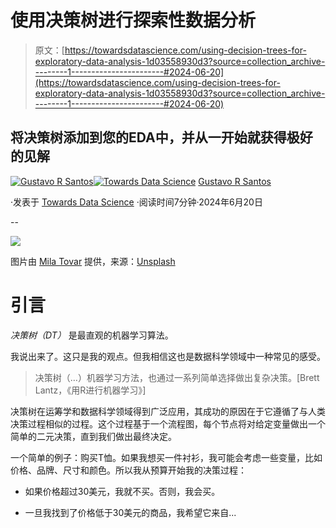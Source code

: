 # 使用决策树进行探索性数据分析

> 原文：[https://towardsdatascience.com/using-decision-trees-for-exploratory-data-analysis-1d03558930d3?source=collection_archive---------1-----------------------#2024-06-20](https://towardsdatascience.com/using-decision-trees-for-exploratory-data-analysis-1d03558930d3?source=collection_archive---------1-----------------------#2024-06-20)

## 将决策树添加到您的EDA中，并从一开始就获得极好的见解

[](https://gustavorsantos.medium.com/?source=post_page---byline--1d03558930d3--------------------------------)[![Gustavo R Santos](../Images/a19a9f4525cdeb6e7a76cd05246aa622.png)](https://gustavorsantos.medium.com/?source=post_page---byline--1d03558930d3--------------------------------)[](https://towardsdatascience.com/?source=post_page---byline--1d03558930d3--------------------------------)[![Towards Data Science](../Images/a6ff2676ffcc0c7aad8aaf1d79379785.png)](https://towardsdatascience.com/?source=post_page---byline--1d03558930d3--------------------------------) [Gustavo R Santos](https://gustavorsantos.medium.com/?source=post_page---byline--1d03558930d3--------------------------------)

·发表于 [Towards Data Science](https://towardsdatascience.com/?source=post_page---byline--1d03558930d3--------------------------------) ·阅读时间7分钟·2024年6月20日

--

![](../Images/9b673ec881933c343e757a6924c27d99.png)

图片由 [Mila Tovar](https://unsplash.com/@milatovar?utm_content=creditCopyText&utm_medium=referral&utm_source=unsplash) 提供，来源：[Unsplash](https://unsplash.com/photos/black-bare-tree-under-white-sky-during-daytime-Ku-1SYS0o7k?utm_content=creditCopyText&utm_medium=referral&utm_source=unsplash)

# 引言

*决策树（DT）* 是最直观的机器学习算法。

我说出来了。这只是我的观点。但我相信这也是数据科学领域中一种常见的感受。

> 决策树（…）机器学习方法，也通过一系列简单选择做出复杂决策。[Brett Lantz，《用R进行机器学习》]

决策树在运筹学和数据科学领域得到广泛应用，其成功的原因在于它遵循了与人类决策过程相似的过程。这个过程基于一个流程图，每个节点将对给定变量做出一个简单的二元决策，直到我们做出最终决定。

一个简单的例子：购买T恤。如果我想买一件衬衫，我可能会考虑一些变量，比如价格、品牌、尺寸和颜色。所以我从预算开始我的决策过程：

+   如果价格超过30美元，我就不买。否则，我会买。

+   一旦我找到了价格低于30美元的商品，我希望它来自...
